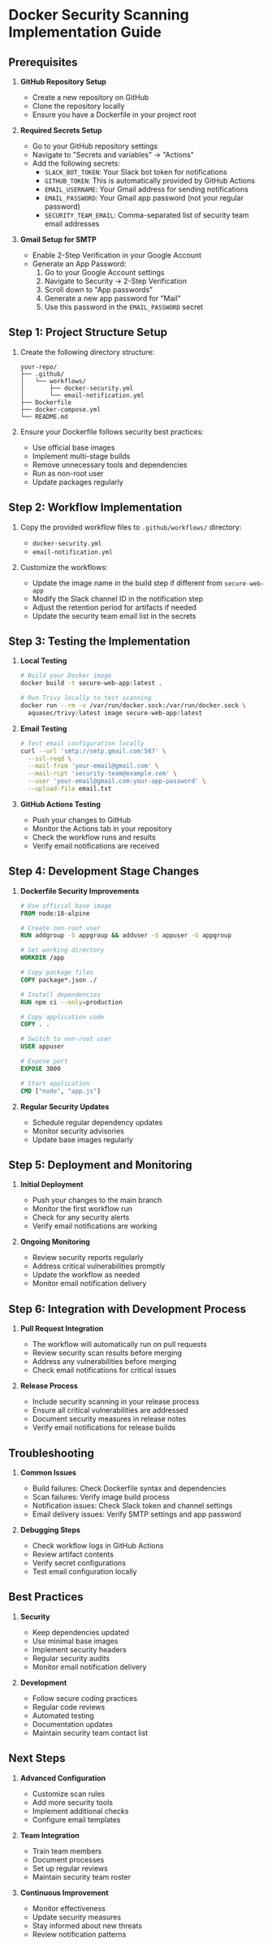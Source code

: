 # Docker Security Scanning Implementation Guide

## Prerequisites

1. **GitHub Repository Setup**
   - Create a new repository on GitHub
   - Clone the repository locally
   - Ensure you have a Dockerfile in your project root

2. **Required Secrets Setup**
   - Go to your GitHub repository settings
   - Navigate to "Secrets and variables" → "Actions"
   - Add the following secrets:
     - `SLACK_BOT_TOKEN`: Your Slack bot token for notifications
     - `GITHUB_TOKEN`: This is automatically provided by GitHub Actions
     - `EMAIL_USERNAME`: Your Gmail address for sending notifications
     - `EMAIL_PASSWORD`: Your Gmail app password (not your regular password)
     - `SECURITY_TEAM_EMAIL`: Comma-separated list of security team email addresses

3. **Gmail Setup for SMTP**
   - Enable 2-Step Verification in your Google Account
   - Generate an App Password:
     1. Go to your Google Account settings
     2. Navigate to Security → 2-Step Verification
     3. Scroll down to "App passwords"
     4. Generate a new app password for "Mail"
     5. Use this password in the `EMAIL_PASSWORD` secret

## Step 1: Project Structure Setup

1. Create the following directory structure:
   ```
   your-repo/
   ├── .github/
   │   └── workflows/
   │       ├── docker-security.yml
   │       └── email-notification.yml
   ├── Dockerfile
   ├── docker-compose.yml
   └── README.md
   ```

2. Ensure your Dockerfile follows security best practices:
   - Use official base images
   - Implement multi-stage builds
   - Remove unnecessary tools and dependencies
   - Run as non-root user
   - Update packages regularly

## Step 2: Workflow Implementation

1. Copy the provided workflow files to `.github/workflows/` directory:
   - `docker-security.yml`
   - `email-notification.yml`

2. Customize the workflows:
   - Update the image name in the build step if different from `secure-web-app`
   - Modify the Slack channel ID in the notification step
   - Adjust the retention period for artifacts if needed
   - Update the security team email list in the secrets

## Step 3: Testing the Implementation

1. **Local Testing**
   ```bash
   # Build your Docker image
   docker build -t secure-web-app:latest .

   # Run Trivy locally to test scanning
   docker run --rm -v /var/run/docker.sock:/var/run/docker.sock \
     aquasec/trivy:latest image secure-web-app:latest
   ```

2. **Email Testing**
   ```bash
   # Test email configuration locally
   curl --url 'smtp://smtp.gmail.com:587' \
     --ssl-reqd \
     --mail-from 'your-email@gmail.com' \
     --mail-rcpt 'security-team@example.com' \
     --user 'your-email@gmail.com:your-app-password' \
     --upload-file email.txt
   ```

3. **GitHub Actions Testing**
   - Push your changes to GitHub
   - Monitor the Actions tab in your repository
   - Check the workflow runs and results
   - Verify email notifications are received

## Step 4: Development Stage Changes

1. **Dockerfile Security Improvements**
   ```dockerfile
   # Use official base image
   FROM node:18-alpine

   # Create non-root user
   RUN addgroup -S appgroup && adduser -S appuser -G appgroup

   # Set working directory
   WORKDIR /app

   # Copy package files
   COPY package*.json ./

   # Install dependencies
   RUN npm ci --only=production

   # Copy application code
   COPY . .

   # Switch to non-root user
   USER appuser

   # Expose port
   EXPOSE 3000

   # Start application
   CMD ["node", "app.js"]
   ```

2. **Regular Security Updates**
   - Schedule regular dependency updates
   - Monitor security advisories
   - Update base images regularly

## Step 5: Deployment and Monitoring

1. **Initial Deployment**
   - Push your changes to the main branch
   - Monitor the first workflow run
   - Check for any security alerts
   - Verify email notifications are working

2. **Ongoing Monitoring**
   - Review security reports regularly
   - Address critical vulnerabilities promptly
   - Update the workflow as needed
   - Monitor email notification delivery

## Step 6: Integration with Development Process

1. **Pull Request Integration**
   - The workflow will automatically run on pull requests
   - Review security scan results before merging
   - Address any vulnerabilities before merging
   - Check email notifications for critical issues

2. **Release Process**
   - Include security scanning in your release process
   - Ensure all critical vulnerabilities are addressed
   - Document security measures in release notes
   - Verify email notifications for release builds

## Troubleshooting

1. **Common Issues**
   - Build failures: Check Dockerfile syntax and dependencies
   - Scan failures: Verify image build process
   - Notification issues: Check Slack token and channel settings
   - Email delivery issues: Verify SMTP settings and app password

2. **Debugging Steps**
   - Check workflow logs in GitHub Actions
   - Review artifact contents
   - Verify secret configurations
   - Test email configuration locally

## Best Practices

1. **Security**
   - Keep dependencies updated
   - Use minimal base images
   - Implement security headers
   - Regular security audits
   - Monitor email notification delivery

2. **Development**
   - Follow secure coding practices
   - Regular code reviews
   - Automated testing
   - Documentation updates
   - Maintain security team contact list

## Next Steps

1. **Advanced Configuration**
   - Customize scan rules
   - Add more security tools
   - Implement additional checks
   - Configure email templates

2. **Team Integration**
   - Train team members
   - Document processes
   - Set up regular reviews
   - Maintain security team roster

3. **Continuous Improvement**
   - Monitor effectiveness
   - Update security measures
   - Stay informed about new threats
   - Review notification patterns 